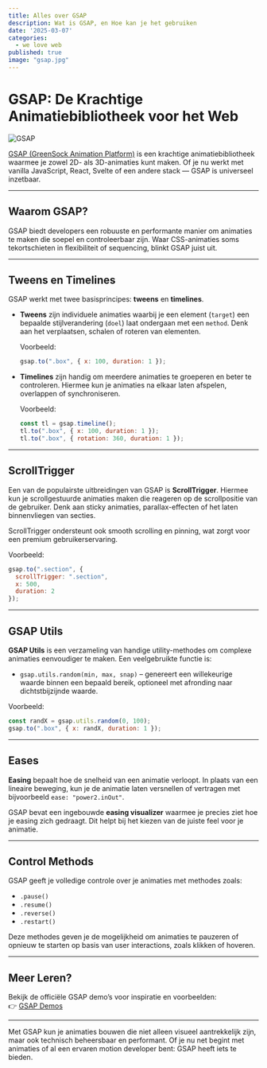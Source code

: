 ```yaml
---
title: Alles over GSAP
description: Wat is GSAP, en Hoe kan je het gebruiken
date: '2025-03-07'
categories:
  - we love web
published: true
image: "gsap.jpg"
---
```


# GSAP: De Krachtige Animatiebibliotheek voor het Web

![GSAP](/images/gsap.jpg)<br>



[GSAP (GreenSock Animation Platform)](https://gsap.com/) is een krachtige animatiebibliotheek waarmee je zowel 2D- als 3D-animaties kunt maken. Of je nu werkt met vanilla JavaScript, React, Svelte of een andere stack — GSAP is universeel inzetbaar.

---

## Waarom GSAP?

GSAP biedt developers een robuuste en performante manier om animaties te maken die soepel en controleerbaar zijn. Waar CSS-animaties soms tekortschieten in flexibiliteit of sequencing, blinkt GSAP juist uit.

---

## Tweens en Timelines

GSAP werkt met twee basisprincipes: **tweens** en **timelines**.

- **Tweens** zijn individuele animaties waarbij je een element (`target`) een bepaalde stijlverandering (`doel`) laat ondergaan met een `method`. Denk aan het verplaatsen, schalen of roteren van elementen.

  Voorbeeld:
  ```js
  gsap.to(".box", { x: 100, duration: 1 });
  ```

- **Timelines** zijn handig om meerdere animaties te groeperen en beter te controleren. Hiermee kun je animaties na elkaar laten afspelen, overlappen of synchroniseren.

  Voorbeeld:
  ```js
  const tl = gsap.timeline();
  tl.to(".box", { x: 100, duration: 1 });
  tl.to(".box", { rotation: 360, duration: 1 });
  ```

---

## ScrollTrigger

Een van de populairste uitbreidingen van GSAP is **ScrollTrigger**. Hiermee kun je scrollgestuurde animaties maken die reageren op de scrollpositie van de gebruiker. Denk aan sticky animaties, parallax-effecten of het laten binnenvliegen van secties.

ScrollTrigger ondersteunt ook smooth scrolling en pinning, wat zorgt voor een premium gebruikerservaring.

Voorbeeld:
```js
gsap.to(".section", {
  scrollTrigger: ".section",
  x: 500,
  duration: 2
});
```

---

## GSAP Utils

**GSAP Utils** is een verzameling van handige utility-methodes om complexe animaties eenvoudiger te maken. Een veelgebruikte functie is:

- `gsap.utils.random(min, max, snap)` – genereert een willekeurige waarde binnen een bepaald bereik, optioneel met afronding naar dichtstbijzijnde waarde.

Voorbeeld:
```js
const randX = gsap.utils.random(0, 100);
gsap.to(".box", { x: randX, duration: 1 });
```

---

## Eases

**Easing** bepaalt hoe de snelheid van een animatie verloopt. In plaats van een lineaire beweging, kun je de animatie laten versnellen of vertragen met bijvoorbeeld `ease: "power2.inOut"`.

GSAP bevat een ingebouwde **easing visualizer** waarmee je precies ziet hoe je easing zich gedraagt. Dit helpt bij het kiezen van de juiste feel voor je animatie.

---

## Control Methods

GSAP geeft je volledige controle over je animaties met methodes zoals:

- `.pause()`
- `.resume()`
- `.reverse()`
- `.restart()`

Deze methodes geven je de mogelijkheid om animaties te pauzeren of opnieuw te starten op basis van user interactions, zoals klikken of hoveren.

---

## Meer Leren?

Bekijk de officiële GSAP demo’s voor inspiratie en voorbeelden:  
👉 [GSAP Demos](https://gsap.com/demos/?page=1)

---

Met GSAP kun je animaties bouwen die niet alleen visueel aantrekkelijk zijn, maar ook technisch beheersbaar en performant. Of je nu net begint met animaties of al een ervaren motion developer bent: GSAP heeft iets te bieden.
